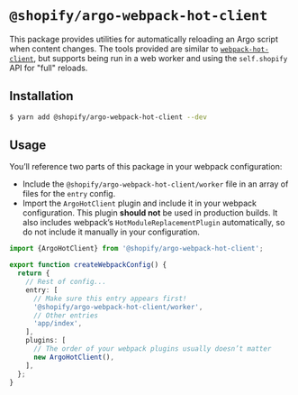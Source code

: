 # `@shopify/argo-webpack-hot-client`

This package provides utilities for automatically reloading an Argo script when content changes. The tools provided are similar to [`webpack-hot-client`](https://github.com/webpack-contrib/webpack-hot-client), but supports being run in a web worker and using the `self.shopify` API for "full" reloads.

## Installation

```bash
$ yarn add @shopify/argo-webpack-hot-client --dev
```

## Usage

You’ll reference two parts of this package in your webpack configuration:

- Include the `@shopify/argo-webpack-hot-client/worker` file in an array of files for the `entry` config.
- Import the `ArgoHotClient` plugin and include it in your webpack configuration. This plugin **should not** be used in production builds. It also includes webpack’s `HotModuleReplacementPlugin` automatically, so do not include it manually in your configuration.

```ts
import {ArgoHotClient} from '@shopify/argo-webpack-hot-client';

export function createWebpackConfig() {
  return {
    // Rest of config...
    entry: [
      // Make sure this entry appears first!
      '@shopify/argo-webpack-hot-client/worker',
      // Other entries
      'app/index',
    ],
    plugins: [
      // The order of your webpack plugins usually doesn’t matter
      new ArgoHotClient(),
    ],
  };
}
```
